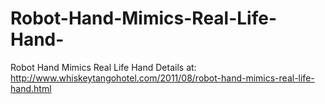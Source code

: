 # Robot-Hand-Mimics-Real-Life-Hand-
Robot Hand Mimics Real Life Hand 
Details at:
http://www.whiskeytangohotel.com/2011/08/robot-hand-mimics-real-life-hand.html
